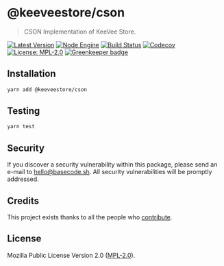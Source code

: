 # @keeveestore/cson

> CSON Implementation of KeeVee Store.

[![Latest Version](https://badgen.now.sh/npm/v/@keeveestore/cson)](https://www.npmjs.com/package/@keeveestore/cson)
[![Node Engine](https://badgen.now.sh/npm/node/@keeveestore/cson)](https://www.npmjs.com/package/@keeveestore/cson)
[![Build Status](https://badgen.now.sh/circleci/github/keeveestore/cson)](https://circleci.com/gh/keeveestore/cson)
[![Codecov](https://badgen.now.sh/codecov/c/github/keeveestore/cson)](https://codecov.io/gh/keeveestore/cson)
[![License: MPL-2.0](https://badgen.now.sh/badge/license/MPL-2.0/green)](https://mozilla.org/MPL/2.0/) [![Greenkeeper badge](https://badges.greenkeeper.io/keeveestore/cson.svg)](https://greenkeeper.io/)

## Installation

```bash
yarn add @keeveestore/cson
```

## Testing

```bash
yarn test
```

## Security

If you discover a security vulnerability within this package, please send an e-mail to hello@basecode.sh. All security vulnerabilities will be promptly addressed.

## Credits

This project exists thanks to all the people who [contribute](../../contributors).

## License

Mozilla Public License Version 2.0 ([MPL-2.0](./LICENSE)).
